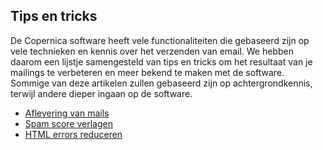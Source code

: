 ## Tips en tricks

De Copernica software heeft vele functionaliteiten die gebaseerd zijn op 
vele technieken en kennis over het verzenden van email. We hebben daarom 
een lijstje samengesteld van tips en tricks om het resultaat van je mailings 
te verbeteren en meer bekend te maken met de software. Sommige van deze 
artikelen zullen gebaseerd zijn op achtergrondkennis, terwijl andere dieper 
ingaan op de software.

* [Aflevering van mails](./deliverability)
* [Spam score verlagen](./some-tips-to-lower-your-email-spam-score)
* [HTML errors reduceren](./reducing-html-errors)
